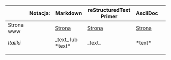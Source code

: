 |            | Notacja: | Markdown                                                                   | reStructuredText Primer                   | AsciiDoc                                     |   |
|------------|----------|----------------------------------------------------------------------------|-------------------------------------------|----------------------------------------------|---|
| Strona www |          | [Strona](https://github.com/adam-p/markdown-here/wiki/Markdown-Cheatsheet) | [Strona](http://sphinx-doc.org/rest.html) | [Strona](http://www.methods.co.nz/asciidoc/) |   |
| *Italiki*    |          |  \_text_ lub \*text*                               |  \_text_                      |  \*text*                       |   |
|            |          |                                                                            |                                           |                                              |   |
|            |          |                                                                            |                                           |                                              |   |
